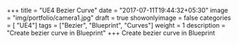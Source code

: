 +++
title = "UE4 Bezier Curve"
date = "2017-07-11T19:44:32+05:30"
image = "img/portfolio/camera1.jpg"
draft = true
showonlyimage = false
categories = [ "UE4"]
tags = ["Bezier", "Blueprint", "Curves"]
weight = 1
description = "Create bezier curve in Blueprint"
+++
Create bezier curve in Blueprint
<!--more-->